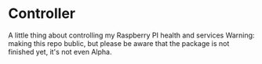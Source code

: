 # Controller
A little thing about controlling my Raspberry PI health and services
Warning: making this repo bublic, but please be aware that the package is not finished yet, it's not even Alpha.
